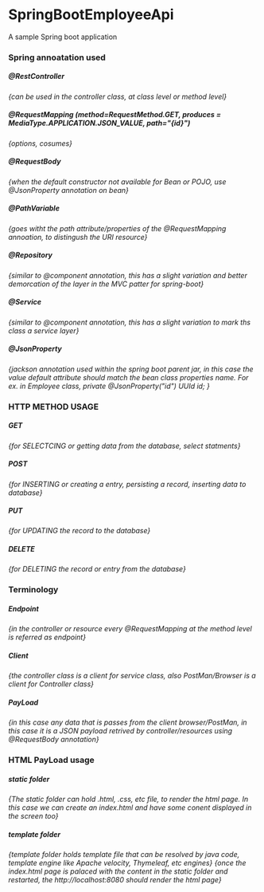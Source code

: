 # SpringBootEmployeeApi
A sample Spring boot application 

### Spring annoatation used
##### @RestController
*{can be used in the controller class, at class level or method level}*
##### @RequestMapping  (method=RequestMethod.GET, produces = MediaType.APPLICATION.JSON_VALUE, path="{id}") 
*{options, cosumes}*
##### @RequestBody  
*{when the default constructor not available for Bean or POJO, use @JsonProperty annotation on bean}*
##### @PathVariable 
*{goes witht the path attribute/properties of the @RequestMapping annoation, to distingush the URI resource}*
##### @Repository
*{similar to @component annotation, this has a slight variation and better demorcation of the layer in the MVC patter for spring-boot}*
##### @Service
*{similar to @component annotation, this has a slight variation to mark ths class a service layer}*
##### @JsonProperty
*{jackson annotation used within the spring boot parent jar, in this case the value default attribute should match the bean class properties name. For ex. in Employee class, private  @JsonProperty("id") UUId id; }*

### HTTP METHOD USAGE
##### GET
*{for SELECTCING or getting data from the database, select statments}*

##### POST
*{for INSERTING or creating a entry, persisting a record, inserting data to database}*

##### PUT
*{for UPDATING the record to the database}*
##### DELETE
*{for DELETING the record or entry from the database}*

### Terminology
##### Endpoint
*{in the controller or resource every @RequestMapping at the method level is referred as endpoint}*

##### Client
*{the controller class is a client for service class, also PostMan/Browser is a client for Controller class}*

##### PayLoad
*{in this case any data that is passes from the client browser/PostMan, in this case it is a JSON payload retrived by controller/resources using @RequestBody annotation}*


### HTML PayLoad usage
##### static folder
*{The static folder can hold .html, .css, etc file, to render the html page. In this case we can create an index.html and have some conent displayed in the screen too}*

##### template folder
*{template folder holds template file that can be resolved by java code, template engine like Apache velocity, Thymeleaf, etc engines}*
*{once the index.html page is palaced with the content in the static folder and restarted, the http://localhost:8080 should render the html page}*
